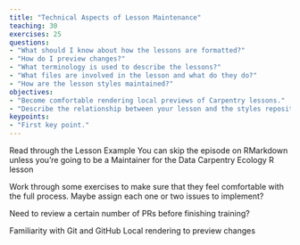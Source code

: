 ```yaml
---
title: "Technical Aspects of Lesson Maintenance"
teaching: 30
exercises: 25
questions:
- "What should I know about how the lessons are formatted?"
- "How do I preview changes?"
- "What terminology is used to describe the lessons?"
- "What files are involved in the lesson and what do they do?"
- "How are the lesson styles maintained?"
objectives:
- "Become comfortable rendering local previews of Carpentry lessons."
- "Describe the relationship between your lesson and the styles repository."
keypoints:
- "First key point."
---
```


Read through the Lesson Example
You can skip the episode on RMarkdown unless you’re going to be a Maintainer for the Data Carpentry Ecology R lesson

Work through some exercises to make sure that they feel comfortable with the full process. Maybe assign each one or two issues to implement? 

Need to review a certain number of PRs before finishing training?


Familiarity with Git and GitHub
Local rendering to preview changes
